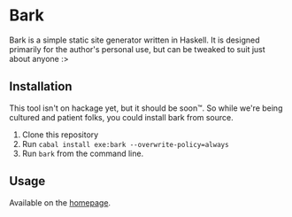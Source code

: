 # Bark

Bark is a simple static site generator written in Haskell.
It is designed primarily for the author's personal use, but can be tweaked to suit just about anyone :>

## Installation
This tool isn't on hackage yet, but it should be soon™.
So while we're being cultured and patient folks, you could install bark from source.

1. Clone this repository
2. Run `cabal install exe:bark --overwrite-policy=always`
3. Run `bark` from the command line.

## Usage
Available on the [homepage](https://srijan-paul.github.io/bark/).
